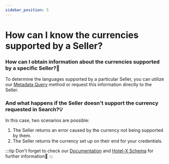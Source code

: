 ```yaml
---
sidebar_position: 5
---
```


# How can I know the currencies supported by a Seller?

### How can I obtain information about the currencies supported by a specific Seller?🔎
To determine the languages supported by a particular Seller, you can utilize our [Metadata Query](https://knowledge.travelgate.com/hotel-x-development-metadata) method or request this information directly to the Seller.

### And what happens if the Seller doesn't support the currency requested in Search?💡
In this case, two scenarios are possible:

1. The Seller returns an error caused by the currency not being supported by them.
1. The Seller returns the currency set up on their end for your credentials.

:::tip
Don't forget to check our [Documentation](https://docs.travelgatex.com/connectiontypesbuyers/hotel-x/) and [Hotel-X Schema](https://api.travelgatex.com/) for further information🚀
:::
